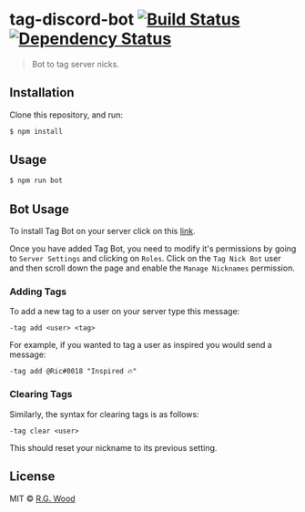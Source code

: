 # tag-discord-bot [![Build Status][travis-image]][travis-url] [![Dependency Status][daviddm-image]][daviddm-url]
> Bot to tag server nicks.

## Installation

Clone this repository, and run:
```sh
$ npm install
```

## Usage

```sh
$ npm run bot
```

## Bot Usage

To install Tag Bot on your server click on this [link](https://discordapp.com/oauth2/authorize?&client_id=261302296103747584&scope=bot&permissions=388160).

Once you have added Tag Bot, you need to modify it's permissions by going to `Server Settings` and clicking on `Roles`. Click on the `Tag Nick Bot` user and then scroll down the page and enable the `Manage Nicknames` permission.

### Adding Tags

To add a new tag to a user on your server type this message:

```
-tag add <user> <tag>
```

For example, if you wanted to tag a user as inspired you would send a message:

```
-tag add @Ric#0018 "Inspired 🔥"
```

### Clearing Tags

Similarly, the syntax for clearing tags is as follows:

```
-tag clear <user>
```

This should reset your nickname to its previous setting.

## License

MIT © [R.G. Wood](https://grislyeye.com/)

[travis-image]: https://travis-ci.org/rg-wood/tag-discord-bot.svg?branch=master
[travis-url]: https://travis-ci.org/rg-wood/tag-discord-bot
[daviddm-image]: https://david-dm.org/rg-wood/tag-discord-bot.svg?theme=shields.io
[daviddm-url]: https://david-dm.org/rg-wood/tag-discord-bot
